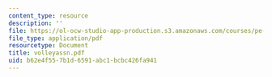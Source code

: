 ```yaml
---
content_type: resource
description: ''
file: https://ol-ocw-studio-app-production.s3.amazonaws.com/courses/pe-710-tennis-spring-2007/b62e4f557b1d6591abc1bcbc426fa941_volleyassn.pdf
file_type: application/pdf
resourcetype: Document
title: volleyassn.pdf
uid: b62e4f55-7b1d-6591-abc1-bcbc426fa941
---
```

